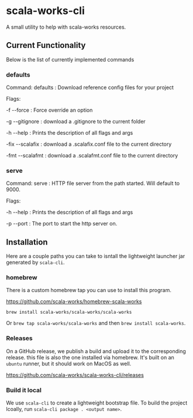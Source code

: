 # scala-works-cli

A small utility to help with scala-works resources.

## Current Functionality

Below is the list of currently implemented commands

### defaults

Command: defaults : Download reference config files for your project

Flags:

  -f --force : Force override an option


  -g --gitignore : download a .gitignore to the current folder


  -h --help : Prints the description of all flags and args


  -fix --scalafix : download a .scalafix.conf file to the current directory


  -fmt --scalafmt : download a .scalafmt.conf file to the current directory

### serve

Command: serve : HTTP file server from the path started. Will default to 9000.

Flags:

  -h --help : Prints the description of all flags and args


  -p --port : The port to start the http server on.

## Installation

Here are a couple paths you can take to isntall the lightweight launcher jar generated by `scala-cli`.

### homebrew

There is a custom homebrew tap you can use to install this program.

https://github.com/scala-works/homebrew-scala-works

`brew install scala-works/scala-works/scala-works`

Or `brew tap scala-works/scala-works` and then `brew install scala-works`.


### Releases

On a GitHub release, we publish a build and upload it to the corresponding release. this file is also the one installed via homebrew. It's built on an `ubuntu` runner, but it should work on MacOS as well.

https://github.com/scala-works/scala-works-cli/releases

### Build it local

We use `scala-cli` to create a lightweight bootstrap file. To build the project lcoally, run `scala-cli package . <output name>`.
